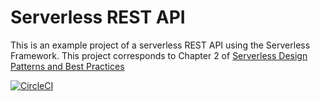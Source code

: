 # Serverless REST API

This is an example project of a serverless REST API using the Serverless Framework. This project
corresponds to Chapter 2 of [Serverless Design Patterns and Best
Practices](https://www.packtpub.com/application-development/serverless-design-patterns-and-best-practices)

[![CircleCI](https://circleci.com/gh/brianz/serverless-design-patterns.svg?style=svg)](https://circleci.com/gh/brianz/serverless-design-patterns)
